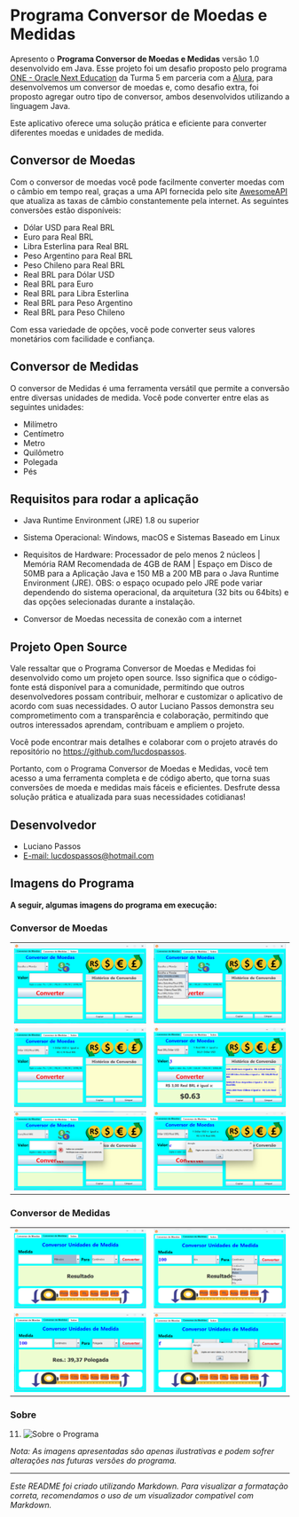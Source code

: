 # Programa Conversor de Moedas e Medidas

Apresento o **Programa Conversor de Moedas e Medidas** versão 1.0 desenvolvido em Java. Esse projeto foi um desafio proposto pelo programa <a href="https://www.oracle.com/br/education/oracle-next-education/" target="_blank">ONE - Oracle Next Education</a> da Turma 5 em parceria com a <a href="https://www.alura.com.br/" target="_blank">Alura</a>, para desenvolvemos um conversor de moedas e, como desafio extra, foi proposto agregar outro tipo de conversor, ambos desenvolvidos utilizando a linguagem Java.

Este aplicativo oferece uma solução prática e eficiente para converter diferentes moedas e unidades de medida.

## Conversor de Moedas

Com o conversor de moedas você pode facilmente converter moedas com o câmbio em tempo real, graças a uma API fornecida pelo site <a href="https://docs.awesomeapi.com.br/" target="_blank">AwesomeAPI</a> que atualiza as taxas de câmbio constantemente pela internet. As seguintes conversões estão disponíveis:

- Dólar USD para Real BRL
- Euro para Real BRL
- Libra Esterlina para Real BRL
- Peso Argentino para Real BRL
- Peso Chileno para Real BRL
- Real BRL para Dólar USD
- Real BRL para Euro
- Real BRL para Libra Esterlina
- Real BRL para Peso Argentino
- Real BRL para Peso Chileno

Com essa variedade de opções, você pode converter seus valores monetários com facilidade e confiança.

## Conversor de Medidas

O conversor de Medidas é uma ferramenta versátil que permite a conversão entre diversas unidades de medida. Você pode converter entre elas as seguintes unidades:

- Milímetro
- Centímetro
- Metro
- Quilômetro
- Polegada
- Pés

## Requisitos para rodar a aplicação

- Java Runtime Environment (JRE) 1.8 ou superior

- Sistema Operacional: Windows, macOS e Sistemas Baseado em Linux

- Requisitos de Hardware: Processador de pelo menos 2 núcleos | Memória RAM Recomendada de 4GB de RAM | Espaço em Disco de 50MB para a Aplicação Java e 150 MB a 200 MB para o Java Runtime Environment (JRE). OBS: o espaço ocupado pelo JRE pode variar dependendo do sistema operacional, da arquitetura (32 bits ou 64bits) e das opções selecionadas durante a instalação.

- Conversor de Moedas necessita de conexão com a internet

## Projeto Open Source

Vale ressaltar que o Programa Conversor de Moedas e Medidas foi desenvolvido como um projeto open source. Isso significa que o código-fonte está disponível para a comunidade, permitindo que outros desenvolvedores possam contribuir, melhorar e customizar o aplicativo de acordo com suas necessidades. O autor Luciano Passos demonstra seu comprometimento com a transparência e colaboração, permitindo que outros interessados aprendam, contribuam e ampliem o projeto.

Você pode encontrar mais detalhes e colaborar com o projeto através do repositório no <a href="https://github.com/lucdospassos" target="_blank">https://github.com/lucdospassos</a>.

Portanto, com o Programa Conversor de Moedas e Medidas, você tem acesso a uma ferramenta completa e de código aberto, que torna suas conversões de moeda e medidas mais fáceis e eficientes. Desfrute dessa solução prática e atualizada para suas necessidades cotidianas!

## Desenvolvedor

- Luciano Passos
- [E-mail: lucdospassos@hotmail.com](mailto:lucdospassos@hotmail.com)

## Imagens do Programa

**A seguir, algumas imagens do programa em execução:**

### Conversor de Moedas

<table>
  <tr>
    <td>
      <img src="bin/img/imgConversorMoeda1.png" alt="Conversor de Moeda 1">
    </td>
    <td>
      <img src="bin/img/imgConversorMoeda2.png" alt="Conversor de Moeda 2">
    </td>
  </tr>
  <tr>
    <td>
      <img src="bin/img/imgConversorMoeda3.png" alt="Conversor de Medida 1">
    </td>
    <td>
      <img src="bin/img/imgConversorMoeda4.png" alt="Conversor de Medida 2">
    </td>
  </tr>
  <tr>
    <td>
      <img src="bin/img/imgConversorMoeda5.png" alt="Sobre o Programa">
    </td>
    <td>
      <img src="bin/img/imgConversorMoeda6.png" alt="Conversor de Moeda 1">
    </td>
  </tr>
</table>

### Conversor de Medidas

<table>
  <tr>
    <td>
      <img src="bin/img/imgConversorMedidas1.png" alt="Conversor de Moeda 2">
    </td>
    <td>
      <img src="bin/img/imgConversorMedidas2.png" alt="Conversor de Medida 1">
    </td>
  </tr>
  <tr>
    <td>
      <img src="bin/img/imgConversorMedidas3.png" alt="Conversor de Medida 2">
    </td>
    <td>
      <img src="bin/img/imgConversorMedidas4.png" alt="Conversor de Medida 3">
    </td>
  </tr>
</table>

### Sobre

11. ![Sobre o Programa](img/imgSobre2.png)

*Nota: As imagens apresentadas são apenas ilustrativas e podem sofrer alterações nas futuras versões do programa.*

---

*Este README foi criado utilizando Markdown. Para visualizar a formatação correta, recomendamos o uso de um visualizador compatível com Markdown.*
